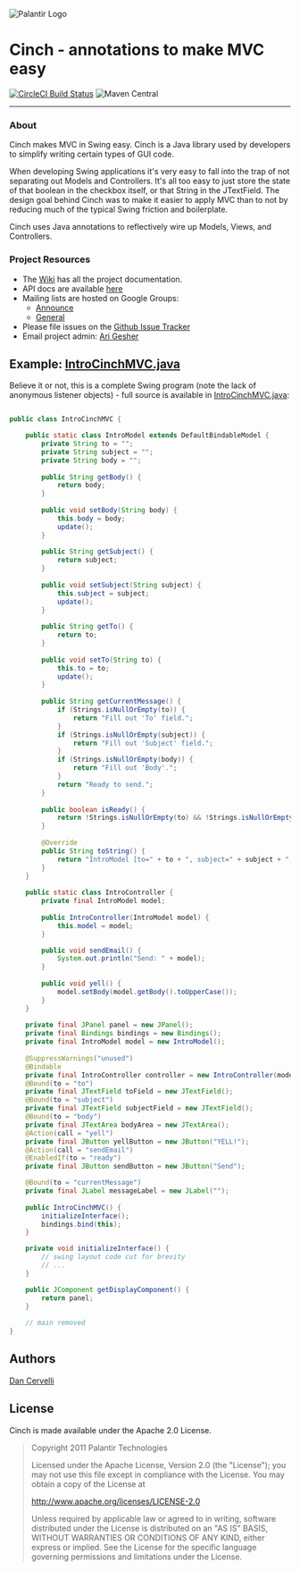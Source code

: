 ![Palantir Logo](https://github.com/palantir/Cinch/wiki/palantir-masthead.png)
# Cinch - annotations to make MVC easy #

[![CircleCI Build Status](https://circleci.com/gh/palantir/Cinch/tree/master.svg)](https://circleci.com/gh/palantir/Cinch)
![Maven Central](https://img.shields.io/maven-central/v/com.palantir.opensource/cinch)

---

### About #

Cinch makes MVC in Swing easy. Cinch is a Java library used by developers to simplify writing certain types of GUI code.

When developing Swing applications it's very easy to fall into the trap of not separating out Models and Controllers. It's all too easy to just store the state of that boolean in the checkbox itself, or that String in the JTextField. The design goal behind Cinch was to make it easier to apply MVC than to not by reducing much of the typical Swing friction and boilerplate.

Cinch uses Java annotations to reflectively wire up Models, Views, and Controllers. 

### Project Resources #

* The [Wiki](http://github.com/palantir/Cinch/wiki) has all the project documentation.
* API docs are available [here](http://palantir.github.com/Cinch/apidocs)
* Mailing lists are hosted on Google Groups:
    * [Announce](http://groups.google.com/group/ptoss-cinch-announce)
    * [General](http://groups.google.com/group/ptoss-cinch)
* Please file issues on the [Github Issue Tracker](https://github.com/palantir/Cinch/issues)
* Email project admin: [Ari Gesher](mailto:agesher@palantir.com)

## Example: [IntroCinchMVC.java](http://github.com/palantir/Cinch/blob/master/example/com/palantir/ptoss/cinch/example/IntroCinchMVC.java)

Believe it or not, this is a complete Swing program (note the lack of anonymous listener objects) - full source is available in [IntroCinchMVC.java](https://github.com/palantir/Cinch/blob/master/example/com/palantir/ptoss/cinch/example/IntroCinchMVC.java):

```java

public class IntroCinchMVC {

    public static class IntroModel extends DefaultBindableModel {
        private String to = "";
        private String subject = "";
        private String body = "";
        
        public String getBody() {
            return body;
        }
        
        public void setBody(String body) {
            this.body = body;
            update();
        }
        
        public String getSubject() {
            return subject;
        }
        
        public void setSubject(String subject) {
            this.subject = subject;
            update();
        }
        
        public String getTo() {
            return to;
        }
        
        public void setTo(String to) {
            this.to = to;
            update();
        }
        
        public String getCurrentMessage() {
            if (Strings.isNullOrEmpty(to)) {
                return "Fill out 'To' field.";
            } 
            if (Strings.isNullOrEmpty(subject)) {
                return "Fill out 'Subject' field.";
            } 
            if (Strings.isNullOrEmpty(body)) {
                return "Fill out 'Body'.";
            } 
            return "Ready to send.";
        }
        
        public boolean isReady() {
            return !Strings.isNullOrEmpty(to) && !Strings.isNullOrEmpty(subject) && !Strings.isNullOrEmpty(body);
        }
        
        @Override
        public String toString() {
            return "IntroModel [to=" + to + ", subject=" + subject + ", body=" + body + "]";
        }
    }
    
    public static class IntroController {
        private final IntroModel model;
        
        public IntroController(IntroModel model) {
            this.model = model;
        }

        public void sendEmail() {
            System.out.println("Send: " + model);
        }
        
        public void yell() {
            model.setBody(model.getBody().toUpperCase());
        }
    }
    
    private final JPanel panel = new JPanel();
    private final Bindings bindings = new Bindings();
    private final IntroModel model = new IntroModel();
    
    @SuppressWarnings("unused")
    @Bindable
    private final IntroController controller = new IntroController(model);
    @Bound(to = "to")
    private final JTextField toField = new JTextField();
    @Bound(to = "subject")
    private final JTextField subjectField = new JTextField();
    @Bound(to = "body")
    private final JTextArea bodyArea = new JTextArea();
    @Action(call = "yell")
    private final JButton yellButton = new JButton("YELL!");
    @Action(call = "sendEmail")
    @EnabledIf(to = "ready")
    private final JButton sendButton = new JButton("Send");

    @Bound(to = "currentMessage")
    private final JLabel messageLabel = new JLabel("");
    
    public IntroCinchMVC() {
        initializeInterface();
        bindings.bind(this);
    }

    private void initializeInterface() {
        // swing layout code cut for brevity
        // ...
    }

    public JComponent getDisplayComponent() {
        return panel;
    }
    
    // main removed
}

```

## Authors #

[Dan Cervelli](https://github.com/dcervelli)

## License #

Cinch is made available under the Apache 2.0 License.

>Copyright 2011 Palantir Technologies
>
>Licensed under the Apache License, Version 2.0 (the "License");
>you may not use this file except in compliance with the License.
>You may obtain a copy of the License at
>
><http://www.apache.org/licenses/LICENSE-2.0>
>
>Unless required by applicable law or agreed to in writing, software
>distributed under the License is distributed on an "AS IS" BASIS,
>WITHOUT WARRANTIES OR CONDITIONS OF ANY KIND, either express or implied.
>See the License for the specific language governing permissions and
>limitations under the License.
